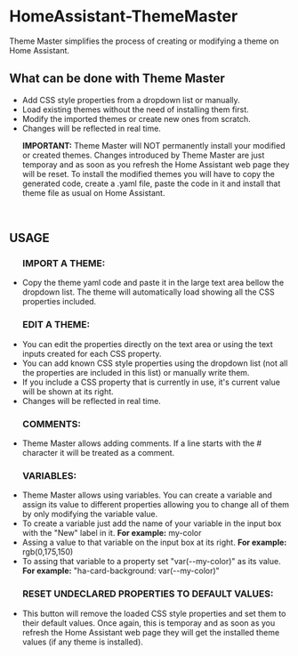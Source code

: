 # HomeAssistant-ThemeMaster
<p>Theme Master simplifies the process of creating or modifying a theme on Home Assistant.</p>
<h2>What can be done with Theme Master</h2>
                            <ul>
                                <li>Add CSS style properties from a dropdown list or manually.</li>
                                <li>Load existing themes without the need of installing them first.</li>
                                <li>Modify the imported themes or create new ones from scratch.</li>
                                <li>Changes will be reflected in real time.</li>
                                <p><strong>IMPORTANT:</strong> Theme Master will NOT permanently install your modified or created themes. Changes introduced by Theme Master are just temporay and as soon as you refresh the Home Assistant web page they will be reset. To install the modified themes you will have to copy the generated code, create a .yaml file, paste the code in it and install that theme file as usual on Home Assistant.</p>
                            </ul>
                        <p>&nbsp;</p>
                        <h2>USAGE</h2>
                            <ul>
                                <h3>IMPORT A THEME:</h3>
                                    <li>Copy the theme yaml code and paste it in the large text area bellow the dropdown list. The theme will automatically load showing all the CSS properties included.</li>
                                <h3>EDIT A THEME:</h3>
                                    <li>You can edit the properties directly on the text area or using the text inputs created for each CSS property.</li>
                                    <li>You can add known CSS style properties using the dropdown list (not all the properties are included in this list) or manually write them.</li>
                                    <li>If you include a CSS property that is currently in use, it's current value will be shown at its right.</li>
                                    <li>Changes will be reflected in real time.</li>
                                <h3>COMMENTS:</h3>
                                    <li>Theme Master allows adding comments. If a line starts with the # character it will be treated as a comment.</li>
                                <h3>VARIABLES:</h3>
                                    <li>Theme Master allows using variables. You can create a variable and assign its value to different properties allowing you to change all of them by only modifying the variable value.</li>
                                    <li>To create a variable just add the name of your variable in the input box with the "New" label in it. <b>For example:</b> my-color</li>
                                    <li>Assing a value to that variable on the input box at its right. <b>For example:</b> rgb(0,175,150)</li>
                                    <li>To assing that variable to a property set "var(--my-color)" as its value. <b>For example:</b> "ha-card-background: var(--my-color)"</li>
                                <h3>RESET UNDECLARED PROPERTIES TO DEFAULT VALUES:</h3>
                                    <li>This button will remove the loaded CSS style properties and set them to their default values. Once again, this is temporay and as soon as you refresh the Home Assistant web page they will get the installed theme values (if any theme is installed).</li>
                            </ul>
